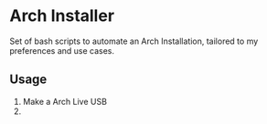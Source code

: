 # Arch Installer

Set of bash scripts to automate an Arch Installation, tailored to my preferences and use cases.

## Usage

1. Make a Arch Live USB
2.
